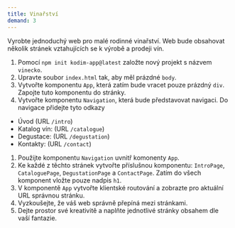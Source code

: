 ```yaml
---
title: Vinařství
demand: 3
---
```


Vyrobte jednoduchý web pro malé rodinné vinařství. Web bude obsahovat několik stránek vztahujících se k výrobě a prodeji vín.

1. Pomocí `npm init kodim-app@latest` založte nový projekt s názvem `vinecko`.
1. Upravte soubor `index.html` tak, aby měl prázdné `body`.
1. Vytvořte komponentu `App`, která zatím bude vracet pouze prázdný `div`. Zapojte tuto komponentu do stránky.
1. Vytvořte komponentu `Navigation`, která bude představovat navigaci. Do navigace přidejte tyto odkazy

- Úvod (URL `/intro`)
- Katalog vín: (URL `/catalogue`)
- Degustace: (URL `/degustation`)
- Kontakty: (URL `/contact`)

1. Použijte komponentu `Navigation` uvnitř komonenty `App`.
1. Ke každé z těchto stránek vytvořte příslušnou komponentu: `IntroPage`, `CataloguePage`, `DegustationPage` a `ContactPage`. Zatím do všech komponent vložte pouze nadpis `h1`.
1. V komponentě `App` vytvořte klientské routování a zobrazte pro aktuální URL správnou stránku.
1. Vyzkoušejte, že váš web správně přepíná mezi stránkami.
1. Dejte prostor své kreativitě a naplňte jednotlivé stránky obsahem dle vaší fantazie.
